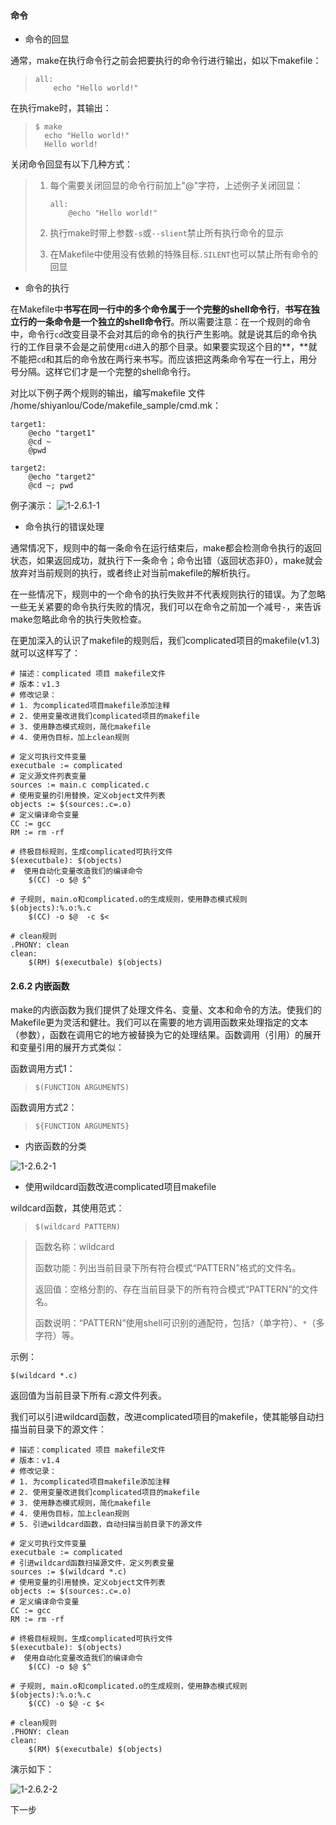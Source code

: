 #### 命令

- 命令的回显

通常，make在执行命令行之前会把要执行的命令行进行输出，如以下makefile：

> ```
> all:
>     echo "Hello world!"
> ```

在执行make时，其输出：

> ```
> $ make
>   echo "Hello world!"
>   Hello world!
> ```

关闭命令回显有以下几种方式：

> 1. 每个需要关闭回显的命令行前加上"@"字符，上述例子关闭回显：
>
>    ```
>    all:
>        @echo "Hello world!"
>    ```
>
> 2. 执行make时带上参数`-s`或`--slient`禁止所有执行命令的显示
>
> 3. 在Makefile中使用没有依赖的特殊目标`.SILENT`也可以禁止所有命令的回显

- 命令的执行

在Makefile中**书写在同一行中的多个命令属于一个完整的shell命令行**，**书写在独立行的一条命令是一个独立的shell命令行**。所以需要注意：在一个规则的命令中，命令行`cd`改变目录不会对其后的命令的执行产生影响。就是说其后的命令执行的工作目录不会是之前使用`cd`进入的那个目录。如果要实现这个目的**，**就不能把`cd`和其后的命令放在两行来书写。而应该把这两条命令写在一行上，用分号分隔。这样它们才是一个完整的shell命令行。

对比以下例子两个规则的输出，编写makefile 文件 /home/shiyanlou/Code/makefile_sample/cmd.mk：

```
target1:
    @echo "target1"
    @cd ~
    @pwd
    
target2:
    @echo "target2"
    @cd ~; pwd
```

例子演示： ![1-2.6.1-1](0.8_命令.assets/document-uid298389labid2374timestamp1481542963239.png)

- 命令执行的错误处理

通常情况下，规则中的每一条命令在运行结束后，make都会检测命令执行的返回状态，如果返回成功，就执行下一条命令；命令出错（返回状态非0），make就会放弃对当前规则的执行，或者终止对当前makefile的解析执行。

在一些情况下，规则中的一个命令的执行失败并不代表规则执行的错误。为了忽略一些无关紧要的命令执行失败的情况，我们可以在命令之前加一个减号`-`，来告诉make忽略此命令的执行失败检查。

在更加深入的认识了makefile的规则后，我们complicated项目的makefile(v1.3)就可以这样写了：

```
# 描述：complicated 项目 makefile文件
# 版本：v1.3
# 修改记录：
# 1. 为complicated项目makefile添加注释
# 2. 使用变量改进我们complicated项目的makefile
# 3. 使用静态模式规则，简化makefile
# 4. 使用伪目标，加上clean规则

# 定义可执行文件变量
executbale := complicated
# 定义源文件列表变量
sources := main.c complicated.c
# 使用变量的引用替换，定义object文件列表
objects := $(sources:.c=.o)
# 定义编译命令变量
CC := gcc
RM := rm -rf

# 终极目标规则，生成complicated可执行文件
$(executbale): $(objects)
#  使用自动化变量改造我们的编译命令
    $(CC) -o $@ $^

# 子规则, main.o和complicated.o的生成规则，使用静态模式规则
$(objects):%.o:%.c
    $(CC) -o $@  -c $<
        
# clean规则
.PHONY: clean
clean:
    $(RM) $(executbale) $(objects)
```

#### 2.6.2 内嵌函数

make的内嵌函数为我们提供了处理文件名、变量、文本和命令的方法。使我们的Makefile更为灵活和健壮。我们可以在需要的地方调用函数来处理指定的文本（参数），函数在调用它的地方被替换为它的处理结果。函数调用（引用）的展开和变量引用的展开方式类似：

函数调用方式1：

> ```
> $(FUNCTION ARGUMENTS)
> ```

函数调用方式2：

> ```
> ${FUNCTION ARGUMENTS}
> ```

- 内嵌函数的分类

![1-2.6.2-1](0.8_命令.assets/document-uid298389labid2374timestamp1481542989691.png)

- 使用wildcard函数改进complicated项目makefile

wildcard函数，其使用范式：

> ```
> $(wildcard PATTERN)
> ```

> 函数名称：wildcard
>
> 函数功能：列出当前目录下所有符合模式“PATTERN”格式的文件名。
>
> 返回值：空格分割的、存在当前目录下的所有符合模式“PATTERN”的文件名。
>
> 函数说明：“PATTERN”使用shell可识别的通配符，包括`?`（单字符）、`*`（多字符）等。

示例： 

```
$(wildcard *.c) 
```

返回值为当前目录下所有.c源文件列表。

我们可以引进wildcard函数，改进complicated项目的makefile，使其能够自动扫描当前目录下的源文件：

```
# 描述：complicated 项目 makefile文件
# 版本：v1.4
# 修改记录：
# 1. 为complicated项目makefile添加注释
# 2. 使用变量改进我们complicated项目的makefile
# 3. 使用静态模式规则，简化makefile
# 4. 使用伪目标，加上clean规则
# 5. 引进wildcard函数，自动扫描当前目录下的源文件

# 定义可执行文件变量
executbale := complicated
# 引进wildcard函数扫描源文件，定义列表变量
sources := $(wildcard *.c)
# 使用变量的引用替换，定义object文件列表
objects := $(sources:.c=.o)
# 定义编译命令变量
CC := gcc
RM := rm -rf

# 终极目标规则，生成complicated可执行文件
$(executbale): $(objects)
#  使用自动化变量改造我们的编译命令
    $(CC) -o $@ $^

# 子规则, main.o和complicated.o的生成规则，使用静态模式规则
$(objects):%.o:%.c
    $(CC) -o $@ -c $<
        
# clean规则
.PHONY: clean
clean:
    $(RM) $(executbale) $(objects) 
```

演示如下：

![1-2.6.2-2](0.8_命令.assets/document-uid298389labid2374timestamp1481543175412.png)



下一步

